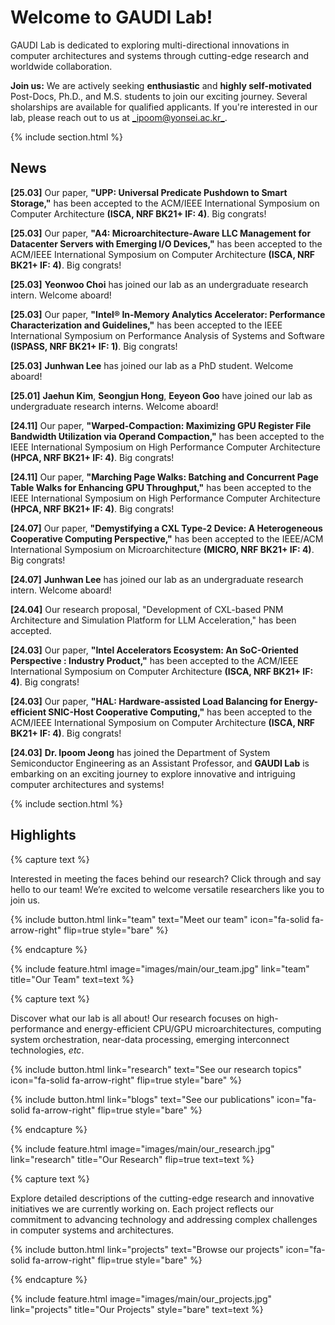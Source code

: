 ---
---

# Welcome to GAUDI Lab!

GAUDI Lab is dedicated to exploring multi-directional innovations in computer architectures and systems through cutting-edge research and worldwide collaboration.

**Join us:** We are actively seeking **enthusiastic** and **highly self-motivated** Post-Docs, Ph.D., and M.S. students to join our exciting journey. Several sholarships are available for qualified applicants. If you're interested in our lab, please reach out to us at [_ipoom@yonsei.ac.kr_](mailto:ipoom@yonsei.ac.kr).

{% include section.html %}

## News

**[25.03]** Our paper, **"UPP: Universal Predicate Pushdown to Smart Storage,"** has been accepted to the ACM/IEEE International Symposium on Computer Architecture **(ISCA, NRF BK21+ IF: 4)**. Big congrats!

**[25.03]** Our paper, **"A4: Microarchitecture-Aware LLC Management for Datacenter Servers with Emerging I/O Devices,"** has been accepted to the ACM/IEEE International Symposium on Computer Architecture **(ISCA, NRF BK21+ IF: 4)**. Big congrats!

**[25.03]** **Yeonwoo Choi** has joined our lab as an undergraduate research intern. Welcome aboard!

**[25.03]** Our paper, **"Intel® In-Memory Analytics Accelerator: Performance Characterization and Guidelines,"** has been accepted to the IEEE International Symposium on Performance Analysis of Systems and Software **(ISPASS, NRF BK21+ IF: 1)**. Big congrats!

**[25.03]** **Junhwan Lee** has joined our lab as a PhD student. Welcome aboard!

**[25.01]** **Jaehun Kim**, **Seongjun Hong**, **Eeyeon Goo** have joined our lab as undergraduate research interns. Welcome aboard!

**[24.11]** Our paper, **"Warped-Compaction: Maximizing GPU Register File Bandwidth Utilization via Operand Compaction,"** has been accepted to the IEEE International Symposium on High Performance Computer Architecture **(HPCA, NRF BK21+ IF: 4)**. Big congrats!

**[24.11]** Our paper, **"Marching Page Walks: Batching and Concurrent Page Table Walks for Enhancing GPU Throughput,"** has been accepted to the IEEE International Symposium on High Performance Computer Architecture **(HPCA, NRF BK21+ IF: 4)**. Big congrats!

**[24.07]** Our paper, **"Demystifying a CXL Type-2 Device: A Heterogeneous Cooperative Computing Perspective,"** has been accepted to the IEEE/ACM International Symposium on Microarchitecture **(MICRO, NRF BK21+ IF: 4)**. Big congrats!

**[24.07]** **Junhwan Lee** has joined our lab as an undergraduate research intern. Welcome aboard!

**[24.04]** Our research proposal, "Development of CXL-based PNM Architecture and Simulation Platform for LLM Acceleration," has been accepted.

**[24.03]** Our paper, **"Intel Accelerators Ecosystem: An SoC-Oriented Perspective : Industry Product,"** has been accepted to the ACM/IEEE International Symposium on Computer Architecture **(ISCA, NRF BK21+ IF: 4)**. Big congrats!

**[24.03]** Our paper, **"HAL: Hardware-assisted Load Balancing for Energy-efficient SNIC-Host Cooperative Computing,"** has been accepted to the ACM/IEEE International Symposium on Computer Architecture **(ISCA, NRF BK21+ IF: 4)**. Big congrats!

**[24.03]** **Dr. Ipoom Jeong** has joined the Department of System Semiconductor Engineering as an Assistant Professor, and **GAUDI Lab** is embarking on an exciting journey to explore innovative and intriguing computer architectures and systems!


{% include section.html %}

## Highlights


{% capture text %}

Interested in meeting the faces behind our research? Click through and say hello to our team! We’re excited to welcome versatile researchers like you to join us.

{%
  include button.html
  link="team"
  text="Meet our team"
  icon="fa-solid fa-arrow-right"
  flip=true
  style="bare"
%}

{% endcapture %}

{%
  include feature.html
  image="images/main/our_team.jpg"
  link="team"
  title="Our Team"
  text=text
%}


{% capture text %}

Discover what our lab is all about! Our research focuses on high-performance and energy-efficient CPU/GPU microarchitectures, computing system orchestration, near-data processing, emerging interconnect technologies, _etc_.

{%
  include button.html
  link="research"
  text="See our research topics"
  icon="fa-solid fa-arrow-right"
  flip=true
  style="bare"
%}

{%
  include button.html
  link="blogs"
  text="See our publications"
  icon="fa-solid fa-arrow-right"
  flip=true
  style="bare"
%}

{% endcapture %}

{%
  include feature.html
  image="images/main/our_research.jpg"
  link="research"
  title="Our Research"
  flip=true
  text=text
%}


{% capture text %}

Explore detailed descriptions of the cutting-edge research and innovative initiatives we are currently working on. Each project reflects our commitment to advancing technology and addressing complex challenges in computer systems and architectures.

{%
  include button.html
  link="projects"
  text="Browse our projects"
  icon="fa-solid fa-arrow-right"
  flip=true
  style="bare"
%}

{% endcapture %}

{%
  include feature.html
  image="images/main/our_projects.jpg"
  link="projects"
  title="Our Projects"
  style="bare"
  text=text
%}
